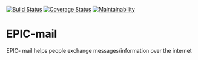 [![Build Status](https://travis-ci.org/hustlaviola/EPIC-mail.svg?branch=develop)](https://travis-ci.org/hustlaviola/EPIC-mail)
[![Coverage Status](https://coveralls.io/repos/github/hustlaviola/EPIC-mail/badge.svg?branch=develop)](https://coveralls.io/github/hustlaviola/EPIC-mail?branch=develop)
[![Maintainability](https://api.codeclimate.com/v1/badges/6c6018f23546565ef4df/maintainability)](https://codeclimate.com/github/hustlaviola/EPIC-mail/maintainability)

# EPIC-mail
EPIC- mail helps people exchange messages/information over the internet
